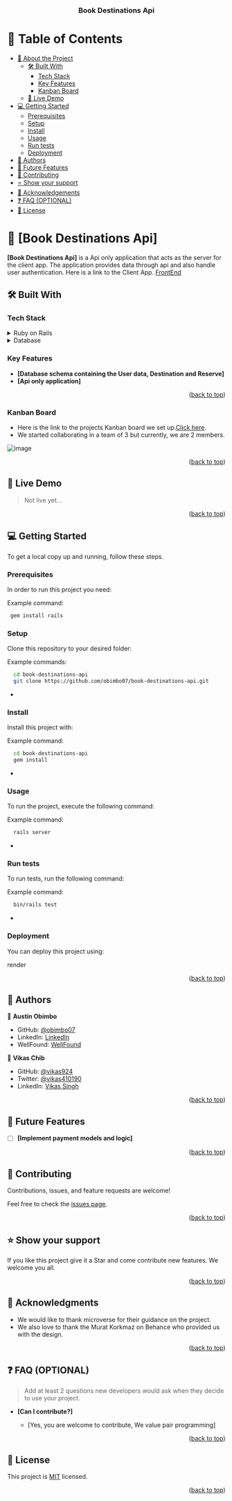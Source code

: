 <a name="readme-top"></a>

<div align="center">
  <!-- <img src="/pic.jfif" alt="logo" width="140"  height="auto" />
  <br/> -->

  <h3><b>Book Destinations Api</b></h3>

</div>


# 📗 Table of Contents

- [📖 About the Project](#about-project)
  - [🛠 Built With](#built-with)
    - [Tech Stack](#tech-stack)
    - [Key Features](#key-features)
    - [Kanban Board](#kanban-board)
  - [🚀 Live Demo](#live-demo)
- [💻 Getting Started](#getting-started)
  - [Prerequisites](#prerequisites)
  - [Setup](#setup)
  - [Install](#install)
  - [Usage](#usage)
  - [Run tests](#run-tests)
  - [Deployment](#deployment)
- [👥 Authors](#authors)
- [🔭 Future Features](#future-features)
- [🤝 Contributing](#contributing)
- [⭐️ Show your support](#support)
- [🙏 Acknowledgements](#acknowledgements)
- [❓ FAQ (OPTIONAL)](#faq)
- [📝 License](#license)


# 📖 [Book Destinations Api] <a name="about-project"></a>


**[Book Destinations Api]** is a Api only application that acts as the server for the client app. The application provides data through api and also handle user authentication. Here is a link to the Client App. [FrontEnd](https://github.com/Obimbo07/book-destinations/pull/1)

## 🛠 Built With <a name="built-with"></a>

### Tech Stack <a name="tech-stack"></a>

<details>
  <summary>Ruby on Rails</summary>
  <ul>
    <li><a href="https://rubyonrails.org/">Rails</a></li>
  </ul>
</details>

<details>
<summary>Database</summary>
  <ul>
    <li><a href="https://www.postgresql.org/">PostgreSQL</a></li>
  </ul>
</details>

### Key Features <a name="key-features"></a>


- **[Database schema containing the User data, Destination and Reserve]**  
- **[Api only application]**

<p align="right">(<a href="#readme-top">back to top</a>)</p>

### Kanban Board <a name="kanban-board"></a>

- Here is the link to the projects Kanban board we set up.[Click here](https://github.com/luigirazum/book-destinations-api/projects/1).
- We started collaborating in a team of 3 but currently, we are 2 members.

 ![image](https://github.com/Obimbo07/book-destinations/assets/118368849/f1f1b552-c8a6-4c5f-a489-757f687a7c97)

 <p align="right">(<a href="#readme-top">back to top</a>)</p>

<!-- LIVE DEMO -->

## 🚀 Live Demo <a name="live-demo"></a>

> Not live yet...

<!-- - [Live Demo Link](https://google.com) -->

<p align="right">(<a href="#readme-top">back to top</a>)</p>


## 💻 Getting Started <a name="getting-started"></a>


To get a local copy up and running, follow these steps.

### Prerequisites

In order to run this project you need:


Example command:

```sh
 gem install rails
```


### Setup

Clone this repository to your desired folder:


Example commands:

```sh
  cd book-destinations-api
  git clone https://github.com/obimbo07/book-destinations-api.git
```
-

### Install

Install this project with:


Example command:

```sh
  cd book-destinations-api
  gem install
```
-

### Usage

To run the project, execute the following command:


Example command:

```sh
  rails server
```
-

### Run tests

To run tests, run the following command:


Example command:

```sh
  bin/rails test 
```
-

### Deployment

You can deploy this project using:

 render

<p align="right">(<a href="#readme-top">back to top</a>)</p>

<!-- AUTHORS -->

## 👥 Authors <a name="authors"></a>


👤 **Austin Obimbo**

- GitHub: [@obimbo07](https://github.com/obimbo07)
- LinkedIn: [LinkedIn](https://linkedin.com/in/austin-obimbo)
- WellFound: [WellFound](https://wellfound/u/austin-obimbo)

👤 **Vikas Chib**

- GitHub: [@vikas924](https://github.com/vikas924)
- Twitter: [@vikas410190](https://twitter.com/vikas410190)
- LinkedIn: [Vikas Singh](https://www.linkedin.com/in/vikas-singh-586a07132/)

<p align="right">(<a href="#readme-top">back to top</a>)</p>

<!-- FUTURE FEATURES -->

## 🔭 Future Features <a name="future-features"></a>


- [ ] **[Implement payment models and logic]**


<p align="right">(<a href="#readme-top">back to top</a>)</p>

<!-- CONTRIBUTING -->

## 🤝 Contributing <a name="contributing"></a>

Contributions, issues, and feature requests are welcome!

Feel free to check the [issues page](../../issues/).

<p align="right">(<a href="#readme-top">back to top</a>)</p>

<!-- SUPPORT -->

## ⭐️ Show your support <a name="support"></a>


If you like this project give it a Star and come contribute new features. We welcome you all.

<p align="right">(<a href="#readme-top">back to top</a>)</p>

<!-- ACKNOWLEDGEMENTS -->

## 🙏 Acknowledgments <a name="acknowledgements"></a>


- We would like to thank microverse for their guidance on the project.
 - We also love to thank the Murat Korkmaz on Behance who provided us with the design.

<p align="right">(<a href="#readme-top">back to top</a>)</p>

<!-- FAQ (optional) -->

## ❓ FAQ (OPTIONAL) <a name="faq"></a>

> Add at least 2 questions new developers would ask when they decide to use your project.

- **[Can I contribute?]**

  - [Yes, you are welcome to contribute, We value pair programming]


<p align="right">(<a href="#readme-top">back to top</a>)</p>

<!-- LICENSE -->

## 📝 License <a name="license"></a>

This project is [MIT](./License) licensed.


<p align="right">(<a href="#readme-top">back to top</a>)</p>
